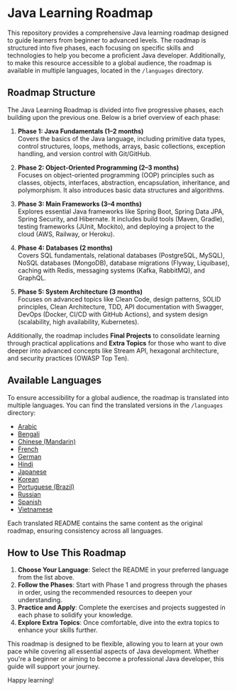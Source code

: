 # Java Learning Roadmap

This repository provides a comprehensive Java learning roadmap designed to guide learners from beginner to advanced levels. The roadmap is structured into five phases, each focusing on specific skills and technologies to help you become a proficient Java developer. Additionally, to make this resource accessible to a global audience, the roadmap is available in multiple languages, located in the `/languages` directory.

## Roadmap Structure

The Java Learning Roadmap is divided into five progressive phases, each building upon the previous one. Below is a brief overview of each phase:

1. **Phase 1: Java Fundamentals (1–2 months)**  
   Covers the basics of the Java language, including primitive data types, control structures, loops, methods, arrays, basic collections, exception handling, and version control with Git/GitHub.

2. **Phase 2: Object-Oriented Programming (2–3 months)**  
   Focuses on object-oriented programming (OOP) principles such as classes, objects, interfaces, abstraction, encapsulation, inheritance, and polymorphism. It also introduces basic data structures and algorithms.

3. **Phase 3: Main Frameworks (3–4 months)**  
   Explores essential Java frameworks like Spring Boot, Spring Data JPA, Spring Security, and Hibernate. It includes build tools (Maven, Gradle), testing frameworks (JUnit, Mockito), and deploying a project to the cloud (AWS, Railway, or Heroku).

4. **Phase 4: Databases (2 months)**  
   Covers SQL fundamentals, relational databases (PostgreSQL, MySQL), NoSQL databases (MongoDB), database migrations (Flyway, Liquibase), caching with Redis, messaging systems (Kafka, RabbitMQ), and GraphQL.

5. **Phase 5: System Architecture (3 months)**  
   Focuses on advanced topics like Clean Code, design patterns, SOLID principles, Clean Architecture, TDD, API documentation with Swagger, DevOps (Docker, CI/CD with GitHub Actions), and system design (scalability, high availability, Kubernetes).

Additionally, the roadmap includes **Final Projects** to consolidate learning through practical applications and **Extra Topics** for those who want to dive deeper into advanced concepts like Stream API, hexagonal architecture, and security practices (OWASP Top Ten).

## Available Languages

To ensure accessibility for a global audience, the roadmap is translated into multiple languages. You can find the translated versions in the `/languages` directory:

- [Arabic](/languages/README.ar.md)
- [Bengali](/languages/README.bn.md)
- [Chinese (Mandarin)](/languages/README.zh.md)
- [French](/languages/README.fr.md)
- [German](/languages/README.de.md)
- [Hindi](/languages/README.hi.md)
- [Japanese](/languages/README.ja.md)
- [Korean](/languages/README.ko.md)
- [Portuguese (Brazil)](/languages/README.pt-br.md)
- [Russian](/languages/README.ru.md)
- [Spanish](/languages/README.es.md)
- [Vietnamese](/languages/README.vi.md)

Each translated README contains the same content as the original roadmap, ensuring consistency across all languages.

## How to Use This Roadmap

1. **Choose Your Language**: Select the README in your preferred language from the list above.
2. **Follow the Phases**: Start with Phase 1 and progress through the phases in order, using the recommended resources to deepen your understanding.
3. **Practice and Apply**: Complete the exercises and projects suggested in each phase to solidify your knowledge.
4. **Explore Extra Topics**: Once comfortable, dive into the extra topics to enhance your skills further.

This roadmap is designed to be flexible, allowing you to learn at your own pace while covering all essential aspects of Java development. Whether you're a beginner or aiming to become a professional Java developer, this guide will support your journey.

Happy learning!
